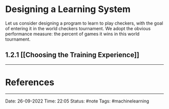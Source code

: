 # Designing a Learning System

Let us consider designing a program to learn to play checkers, with the goal of entering it in the world checkers tournament. We adopt the obvious performance measure: the percent of games it wins in this world tournament.

## 1.2.1 [[Choosing the Training Experience]]





---
# References


---
Date: 26-09-2022
Time: 22:05
Status: #note
Tags: #machinelearning
